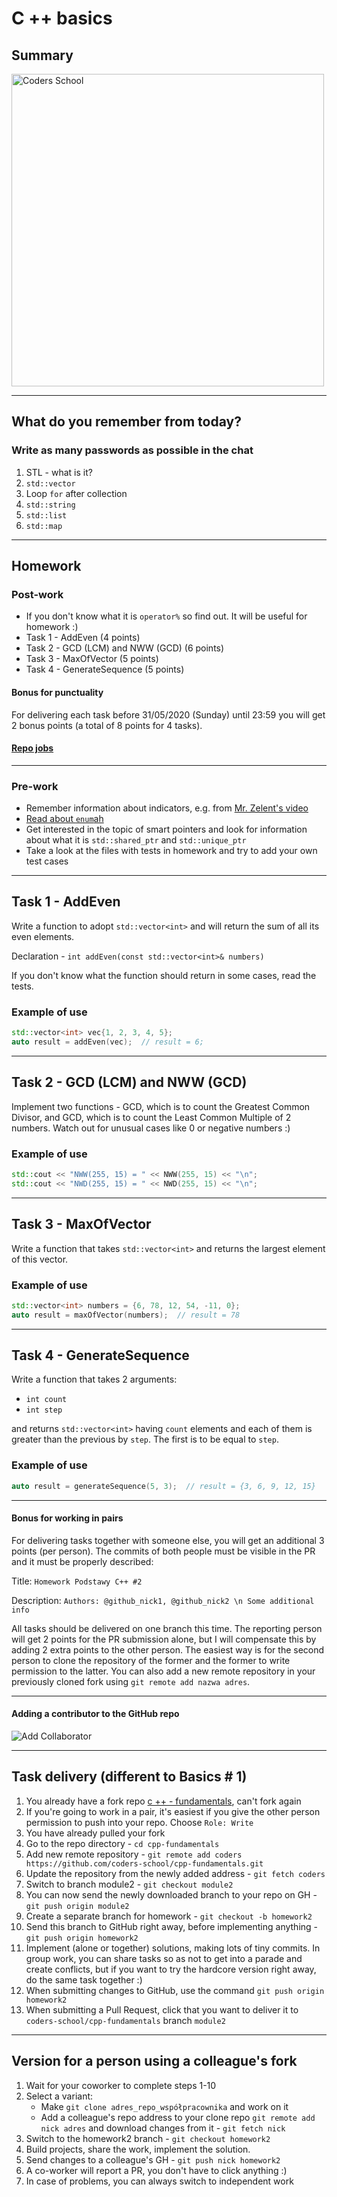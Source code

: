 <!-- .slide: data-background="#111111" -->

# C ++ basics

## Summary

<a href="https://coders.school">
    <img width="500px" data-src="../coders_school_logo.png" alt="Coders School" class="plain">
</a>

___

## What do you remember from today?

### Write as many passwords as possible in the chat
<!-- .element: class="fragment fade-in" -->

1. <!-- .element: class="fragment fade-in" --> STL - what is it?
2. <!-- .element: class="fragment fade-in" --> <code>std::vector</code>
3. <!-- .element: class="fragment fade-in" --> Loop <code>for</code> after collection
4. <!-- .element: class="fragment fade-in" --> <code>std::string</code>
5. <!-- .element: class="fragment fade-in" --> <code>std::list</code>
6. <!-- .element: class="fragment fade-in" --> <code>std::map</code>

___
<!-- .slide: style="font-size: 0.8em" -->

## Homework

### Post-work

* If you don't know what it is `operator%` so find out. It will be useful for homework :)
* Task 1 - AddEven (4 points)
* Task 2 - GCD (LCM) and NWW (GCD) (6 points)
* Task 3 - MaxOfVector (5 points)
* Task 4 - GenerateSequence (5 points)

#### Bonus for punctuality

For delivering each task before 31/05/2020 (Sunday) until 23:59 you will get 2 bonus points (a total of 8 points for 4 tasks).

#### [Repo jobs](https://github.com/coders-school/cpp-fundamentals/tree/master/module2/homework)

___

### Pre-work

* Remember information about indicators, e.g. from [Mr. Zelent's video](https://www.youtube.com/watch?v=0DQl74alJzw)
* [Read about `enum`ah](http://cpp0x.pl/kursy/Kurs-C++/Typ-wyliczeniowy-enum/318)
* Get interested in the topic of smart pointers and look for information about what it is `std::shared_ptr` and `std::unique_ptr`
* Take a look at the files with tests in homework and try to add your own test cases

___

## Task 1 - AddEven

Write a function to adopt `std::vector<int>` and will return the sum of all its even elements.

Declaration - `int addEven(const std::vector<int>& numbers)`

If you don't know what the function should return in some cases, read the tests.

### Example of use

```cpp
std::vector<int> vec{1, 2, 3, 4, 5};
auto result = addEven(vec);  // result = 6;
```

___

## Task 2 - GCD (LCM) and NWW (GCD)

Implement two functions - GCD, which is to count the Greatest Common Divisor, and GCD, which is to count the Least Common Multiple of 2 numbers.
Watch out for unusual cases like 0 or negative numbers :)

### Example of use

```cpp
std::cout << "NWW(255, 15) = " << NWW(255, 15) << "\n";
std::cout << "NWD(255, 15) = " << NWD(255, 15) << "\n";
```

___

## Task 3 - MaxOfVector

Write a function that takes `std::vector<int>` and returns the largest element of this vector.

### Example of use

```cpp
std::vector<int> numbers = {6, 78, 12, 54, -11, 0};
auto result = maxOfVector(numbers);  // result = 78
```

___

## Task 4 - GenerateSequence

Write a function that takes 2 arguments:

* `int count`
* `int step`

and returns `std::vector<int>` having `count` elements and each of them is greater than the previous by `step`. The first is to be equal to `step`.

### Example of use

```cpp
auto result = generateSequence(5, 3);  // result = {3, 6, 9, 12, 15}
```

___

#### Bonus for working in pairs

For delivering tasks together with someone else, you will get an additional 3 points (per person). The commits of both people must be visible in the PR and it must be properly described:

Title: `Homework Podstawy C++ #2`

Description: `Authors: @github_nick1, @github_nick2 \n Some additional info`

All tasks should be delivered on one branch this time. The reporting person will get 2 points for the PR submission alone, but I will compensate this by adding 2 extra points to the other person.
The easiest way is for the second person to clone the repository of the former and the former to write permission to the latter.
You can also add a new remote repository in your previously cloned fork using `git remote add nazwa adres`.

___

#### Adding a contributor to the GitHub repo

![Add Collaborator](https://raw.githubusercontent.com/coders-school/cpp-fundamentals/master/module2/img/add_collaborator.png)

___

<!-- .slide: style="font-size: 0.6em" -->

## Task delivery (different to Basics # 1)

1. You already have a fork repo [c ++ - fundamentals](https://github.com/coders-school/cpp-fundamentals), can't fork again
2. If you're going to work in a pair, it's easiest if you give the other person permission to push into your repo. Choose `Role: Write`
3. You have already pulled your fork
4. Go to the repo directory - `cd cpp-fundamentals`
5. Add new remote repository - `git remote add coders https://github.com/coders-school/cpp-fundamentals.git`
6. Update the repository from the newly added address - `git fetch coders`
7. Switch to branch module2 - `git checkout module2`
8. You can now send the newly downloaded branch to your repo on GH - `git push origin module2`
9. Create a separate branch for homework - `git checkout -b homework2`
10. Send this branch to GitHub right away, before implementing anything - `git push origin homework2`
11. Implement (alone or together) solutions, making lots of tiny commits. In group work, you can share tasks so as not to get into a parade and create conflicts, but if you want to try the hardcore version right away, do the same task together :)
12. When submitting changes to GitHub, use the command `git push origin homework2`
13. When submitting a Pull Request, click that you want to deliver it to `coders-school/cpp-fundamentals` branch `module2`

___
<!-- .slide: style="font-size: 0.9em" -->

## Version for a person using a colleague's fork

1. Wait for your coworker to complete steps 1-10
2. Select a variant:
   * Make `git clone adres_repo_współpracownika` and work on it
   * Add a colleague's repo address to your clone repo `git remote add nick adres` and download changes from it - `git fetch nick`
3. Switch to the homework2 branch - `git checkout homework2`
4. Build projects, share the work, implement the solution.
5. Send changes to a colleague's GH - `git push nick homework2`
6. A co-worker will report a PR, you don't have to click anything :)
7. In case of problems, you can always switch to independent work

